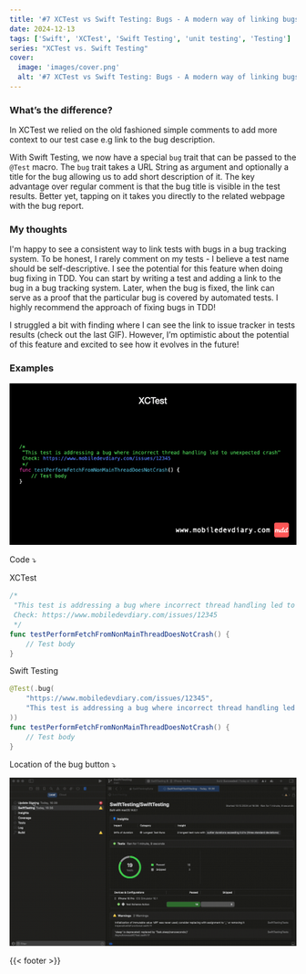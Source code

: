 ```yaml
---
title: '#7 XCTest vs Swift Testing: Bugs - A modern way of linking bugs'
date: 2024-12-13
tags: ['Swift', 'XCTest', 'Swift Testing', 'unit testing', 'Testing']
series: "XCTest vs. Swift Testing"
cover: 
  image: 'images/cover.png'
  alt: '#7 XCTest vs Swift Testing: Bugs - A modern way of linking bugs'
---
```


### What’s the difference?

In XCTest we relied on the old fashioned simple comments to add more context to our test case e.g link to the bug description.

With Swift Testing, we now have a special `bug` trait that can be passed to the `@Test` macro. The `bug` trait takes a URL String as argument and optionally a title for the bug allowing us to add short description of it. The key advantage over regular comment is that the bug title is visible in the test results. Better yet, tapping on it takes you directly to the related webpage with the bug report.

### My thoughts

I'm happy to see a consistent way to link tests with bugs in a bug tracking system. To be honest, I rarely comment on my tests - I believe a test name should be self-descriptive. I see the potential for this feature when doing bug fixing in TDD. You can start by writing a test and adding a link to the bug in a bug tracking system. Later, when the bug is fixed, the link can serve as a proof that the particular bug is covered by automated tests. I highly recommend the approach of fixing bugs in TDD!

I struggled a bit with finding where I can see the link to issue tracker in tests results (check out the last GIF). However, I’m optimistic about the potential of this feature and excited to see how it evolves in the future!

### Examples

![Example](images/example.gif)

Code ⤵️

XCTest
```swift
/*
 "This test is addressing a bug where incorrect thread handling led to unexpected crash"
 Check: https://www.mobiledevdiary.com/issues/12345
 */
func testPerformFetchFromNonMainThreadDoesNotCrash() {
    // Test body
}
```

Swift Testing
```swift
@Test(.bug(
    "https://www.mobiledevdiary.com/issues/12345",
    "This test is addressing a bug where incorrect thread handling led to unexpected crash"
))
func testPerformFetchFromNonMainThreadDoesNotCrash() {
    // Test body
}
```

Location of the bug button ⤵️

![bug_title_location](images/bug_title_location.gif)


{{< footer >}}
